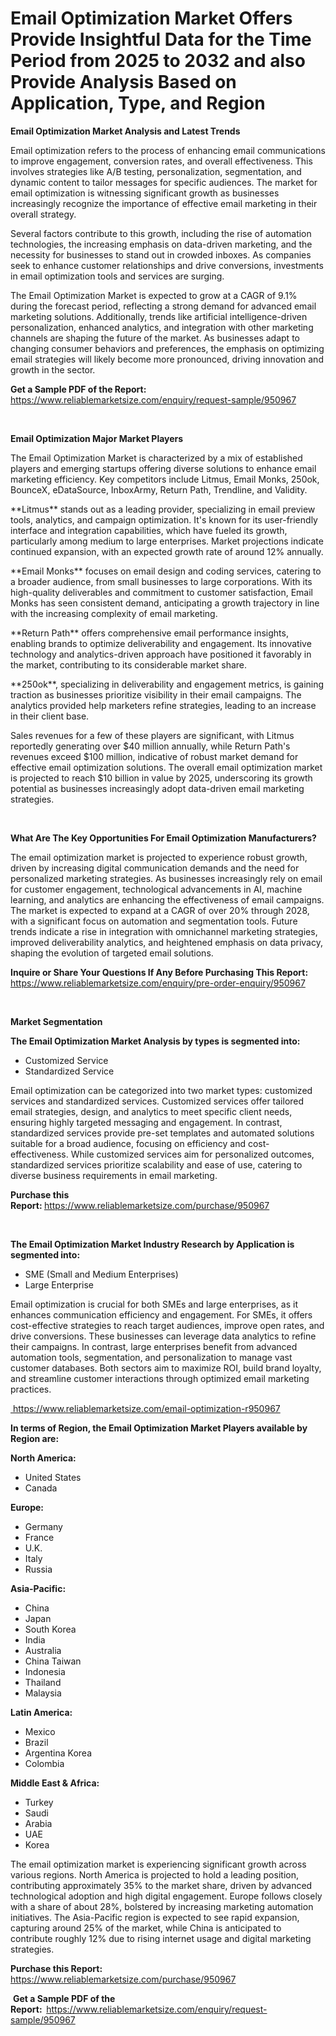 <p><h1>Email Optimization Market Offers Provide Insightful Data for the Time Period from 2025 to 2032 and also Provide Analysis Based on Application, Type, and Region</h1></p><p><strong>Email Optimization Market Analysis and Latest Trends</strong></p>
<p><p>Email optimization refers to the process of enhancing email communications to improve engagement, conversion rates, and overall effectiveness. This involves strategies like A/B testing, personalization, segmentation, and dynamic content to tailor messages for specific audiences. The market for email optimization is witnessing significant growth as businesses increasingly recognize the importance of effective email marketing in their overall strategy. </p><p>Several factors contribute to this growth, including the rise of automation technologies, the increasing emphasis on data-driven marketing, and the necessity for businesses to stand out in crowded inboxes. As companies seek to enhance customer relationships and drive conversions, investments in email optimization tools and services are surging. </p><p>The Email Optimization Market is expected to grow at a CAGR of 9.1% during the forecast period, reflecting a strong demand for advanced email marketing solutions. Additionally, trends like artificial intelligence-driven personalization, enhanced analytics, and integration with other marketing channels are shaping the future of the market. As businesses adapt to changing consumer behaviors and preferences, the emphasis on optimizing email strategies will likely become more pronounced, driving innovation and growth in the sector.</p></p>
<p><strong>Get a Sample PDF of the Report:&nbsp;</strong> <a href="https://www.reliablemarketsize.com/enquiry/request-sample/950967?utm_campaign=3267&utm_medium=2&utm_source=Github&utm_content=ia&utm_term=18042025&utm_id=email-optimization">https://www.reliablemarketsize.com/enquiry/request-sample/950967</a></p>
<p>&nbsp;</p>
<p><strong>Email Optimization Major Market Players</strong></p>
<p><p>The Email Optimization Market is characterized by a mix of established players and emerging startups offering diverse solutions to enhance email marketing efficiency. Key competitors include Litmus, Email Monks, 250ok, BounceX, eDataSource, InboxArmy, Return Path, Trendline, and Validity.</p><p>**Litmus** stands out as a leading provider, specializing in email preview tools, analytics, and campaign optimization. It's known for its user-friendly interface and integration capabilities, which have fueled its growth, particularly among medium to large enterprises. Market projections indicate continued expansion, with an expected growth rate of around 12% annually.</p><p>**Email Monks** focuses on email design and coding services, catering to a broader audience, from small businesses to large corporations. With its high-quality deliverables and commitment to customer satisfaction, Email Monks has seen consistent demand, anticipating a growth trajectory in line with the increasing complexity of email marketing.</p><p>**Return Path** offers comprehensive email performance insights, enabling brands to optimize deliverability and engagement. Its innovative technology and analytics-driven approach have positioned it favorably in the market, contributing to its considerable market share.</p><p>**250ok**, specializing in deliverability and engagement metrics, is gaining traction as businesses prioritize visibility in their email campaigns. The analytics provided help marketers refine strategies, leading to an increase in their client base.</p><p>Sales revenues for a few of these players are significant, with Litmus reportedly generating over $40 million annually, while Return Path's revenues exceed $100 million, indicative of robust market demand for effective email optimization solutions. The overall email optimization market is projected to reach $10 billion in value by 2025, underscoring its growth potential as businesses increasingly adopt data-driven email marketing strategies.</p></p>
<p>&nbsp;</p>
<p><strong>What Are The Key Opportunities For Email Optimization Manufacturers?</strong></p>
<p><p>The email optimization market is projected to experience robust growth, driven by increasing digital communication demands and the need for personalized marketing strategies. As businesses increasingly rely on email for customer engagement, technological advancements in AI, machine learning, and analytics are enhancing the effectiveness of email campaigns. The market is expected to expand at a CAGR of over 20% through 2028, with a significant focus on automation and segmentation tools. Future trends indicate a rise in integration with omnichannel marketing strategies, improved deliverability analytics, and heightened emphasis on data privacy, shaping the evolution of targeted email solutions.</p></p>
<p><strong>Inquire or Share Your Questions If Any Before Purchasing This Report:</strong> <a href="https://www.reliablemarketsize.com/enquiry/pre-order-enquiry/950967?utm_campaign=3267&utm_medium=2&utm_source=Github&utm_content=ia&utm_term=18042025&utm_id=email-optimization">https://www.reliablemarketsize.com/enquiry/pre-order-enquiry/950967</a></p>
<p>&nbsp;</p>
<p><strong>Market Segmentation</strong></p>
<p><strong>The Email Optimization Market Analysis by types is segmented into:</strong></p>
<p><ul><li>Customized Service</li><li>Standardized Service</li></ul></p>
<p><p>Email optimization can be categorized into two market types: customized services and standardized services. Customized services offer tailored email strategies, design, and analytics to meet specific client needs, ensuring highly targeted messaging and engagement. In contrast, standardized services provide pre-set templates and automated solutions suitable for a broad audience, focusing on efficiency and cost-effectiveness. While customized services aim for personalized outcomes, standardized services prioritize scalability and ease of use, catering to diverse business requirements in email marketing.</p></p>
<p><strong>Purchase this Report:&nbsp;</strong><a href="https://www.reliablemarketsize.com/purchase/950967?utm_campaign=3267&utm_medium=2&utm_source=Github&utm_content=ia&utm_term=18042025&utm_id=email-optimization">https://www.reliablemarketsize.com/purchase/950967</a></p>
<p>&nbsp;</p>
<p><strong>The Email Optimization Market Industry Research by Application is segmented into:</strong></p>
<p><ul><li>SME (Small and Medium Enterprises)</li><li>Large Enterprise</li></ul></p>
<p><p>Email optimization is crucial for both SMEs and large enterprises, as it enhances communication efficiency and engagement. For SMEs, it offers cost-effective strategies to reach target audiences, improve open rates, and drive conversions. These businesses can leverage data analytics to refine their campaigns. In contrast, large enterprises benefit from advanced automation tools, segmentation, and personalization to manage vast customer databases. Both sectors aim to maximize ROI, build brand loyalty, and streamline customer interactions through optimized email marketing practices.</p></p>
<p><a href="https://www.reliablemarketsize.com/email-optimization-r950967?utm_campaign=3267&utm_medium=2&utm_source=Github&utm_content=ia&utm_term=18042025&utm_id=email-optimization">&nbsp;https://www.reliablemarketsize.com/email-optimization-r950967</a></p>
<p><strong>In terms of Region, the Email Optimization Market Players available by Region are:</strong></p>
<p>
    <p> <strong> North America: </strong>
        <ul>
            <li>United States</li>
            <li>Canada</li>
        </ul>
        </p> 
    <p> <strong> Europe: </strong>
        <ul>
            <li>Germany</li>
            <li>France</li>
            <li>U.K.</li>
            <li>Italy</li>
            <li>Russia</li>
        </ul>
        </p> 
    <p> <strong> Asia-Pacific: </strong>
        <ul>
            <li>China</li>
            <li>Japan</li>
            <li>South Korea</li>
            <li>India</li>
            <li>Australia</li>
            <li>China Taiwan</li>
            <li>Indonesia</li>
            <li>Thailand</li>
            <li>Malaysia</li>
        </ul>
        </p> 
    <p> <strong> Latin America: </strong>
        <ul>
            <li>Mexico</li>
            <li>Brazil</li>
            <li>Argentina Korea</li>
            <li>Colombia</li>
        </ul>
        </p> 
    <p> <strong> Middle East & Africa: </strong>
        <ul>
            <li>Turkey</li>
            <li>Saudi</li>
            <li>Arabia</li>
            <li>UAE</li>
            <li>Korea</li>
        </ul>
    </p>
    </p>
<p><p>The email optimization market is experiencing significant growth across various regions. North America is projected to hold a leading position, contributing approximately 35% to the market share, driven by advanced technological adoption and high digital engagement. Europe follows closely with a share of about 28%, bolstered by increasing marketing automation initiatives. The Asia-Pacific region is expected to see rapid expansion, capturing around 25% of the market, while China is anticipated to contribute roughly 12% due to rising internet usage and digital marketing strategies.</p></p>
<p><strong>Purchase this Report: </strong><a href="https://www.reliablemarketsize.com/purchase/950967?utm_campaign=3267&utm_medium=2&utm_source=Github&utm_content=ia&utm_term=18042025&utm_id=email-optimization">https://www.reliablemarketsize.com/purchase/950967</a></p>
<p>&nbsp;<strong>Get a Sample PDF of the Report:&nbsp;&nbsp;</strong><a href="https://www.reliablemarketsize.com/enquiry/request-sample/950967?utm_campaign=3267&utm_medium=2&utm_source=Github&utm_content=ia&utm_term=18042025&utm_id=email-optimization">https://www.reliablemarketsize.com/enquiry/request-sample/950967</a></p>
<p><strong></strong></p>
<p><p></p><p></p><p></p></p>